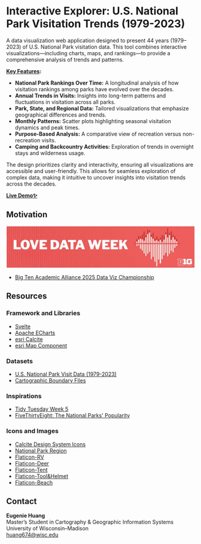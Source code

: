 # Interactive Explorer: U.S. National Park Visitation Trends (1979-2023)

A data visualization web application designed to present 44 years (1979–2023) of U.S. National Park visitation data. This tool combines interactive visualizations—including charts, maps, and rankings—to provide a comprehensive analysis of trends and patterns.

**<u>Key Features</u>:**  
* **National Park Rankings Over Time:** A longitudinal analysis of how visitation rankings among parks have evolved over the decades.  
* **Annual Trends in Visits:** Insights into long-term patterns and fluctuations in visitation across all parks.  
* **Park, State, and Regional Data:** Tailored visualizations that emphasize geographical differences and trends.  
* **Monthly Patterns:** Scatter plots highlighting seasonal visitation dynamics and peak times.  
* **Purpose-Based Analysis:** A comparative view of recreation versus non-recreation visits.  
* **Camping and Backcountry Activities:** Exploration of trends in overnight stays and wilderness usage.  

The design prioritizes clarity and interactivity, ensuring all visualizations are accessible and user-friendly. This allows for seamless exploration of complex data, making it intuitive to uncover insights into visitation trends across the decades.

[**Live Demo✨**](https://cat-grep.github.io/us-national-park-visit/)

## Motivation

![alt text](image.png)
* [Big Ten Academic Alliance 2025 Data Viz Championship](https://btaa.org/research/love-data-week/compete-in-the-2025-data-viz-championship)

## Resources

### Framework and Libraries

* [Svelte](https://svelte.dev/)
* [Apache ECharts](https://echarts.apache.org/index.html)
* [esri Calcite](https://developers.arcgis.com/calcite-design-system/)
* [esri Map Component](https://developers.arcgis.com/javascript/latest/references/map-components/)

### Datasets

* [U.S. National Park Visit Data (1979-2023)](https://www.responsible-datasets-in-context.com/posts/np-data/?tab=data-essay)
* [Cartographic Boundary Files](https://www.census.gov/geographies/mapping-files/time-series/geo/cartographic-boundary.html)

### Inspirations 

* [Tidy Tuesday Week 5](https://www.tidytuesday.com/5)
* [FiveThirtyEight: The National Parks' Popularity](https://fivethirtyeight.com/features/the-national-parks-have-never-been-more-popular/)

### Icons and Images

* [Calcite Design System Icons](https://developers.arcgis.com/calcite-design-system/icons/)
* [National Park Region](https://www.nps.gov/subjects/nationalhistoriclandmarks/contactus.htm)
* [Flaticon-RV](https://www.flaticon.com/free-icon/rv_7058351?term=rv+camp&page=1&position=7&origin=search&related_id=7058351)
* [Flaticon-Deer](https://www.flaticon.com/free-icon/deer_1063448?term=wild&related_id=1063448)
* [Flaticon-Tent](https://www.flaticon.com/free-icon/camping-tent_1600667?term=tent&page=1&position=1&origin=search&related_id=1600667)
* [Flaticon-Tool&Helmet](https://www.flaticon.com/free-icon/safety_2767757?term=tool+helmet&page=1&position=42&origin=search&related_id=2767757)
* [Flaticon-Beach](https://www.flaticon.com/free-icon/beach-chair_669969?term=beach&page=1&position=40&origin=search&related_id=669969)
  
## Contact

**Eugenie Huang**  
Master’s Student in Cartography & Geographic Information Systems  
University of Wisconsin–Madison  
huang674@wisc.edu  
